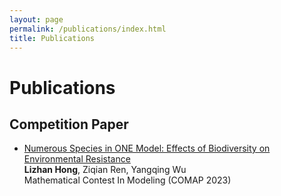 ```yaml
---
layout: page
permalink: /publications/index.html
title: Publications
---
```


# Publications

## Competition Paper

- [Numerous Species in ONE Model: Effects of Biodiversity on Environmental Resistance](https://caihanlin.com/mypaper/modeling/2023COMAP2308434.pdf)<br>**Lizhan Hong**, Ziqian Ren, Yangqing Wu
<br>Mathematical Contest In Modeling (COMAP 2023)<br>

